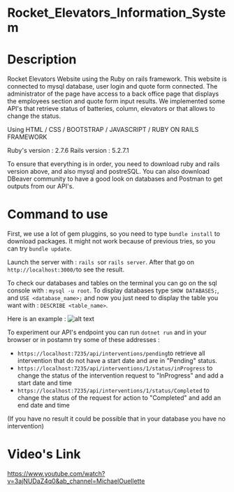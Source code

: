 # Rocket_Elevators_Information_System

# Description
Rocket Elevators Website using the Ruby on rails framework. This website is connected to mysql database, user login and quote form connected. 
The administrator of the page have access to a back office page that displays the employees section and quote form input results. We implemented some API's that retrieve status of batteries, column, elevators or that allows to change the status.

Using HTML / CSS / BOOTSTRAP / JAVASCRIPT / RUBY ON RAILS FRAMEWORK

Ruby's version : 2.7.6
Rails version : 5.2.7.1

To ensure that everything is in order, you need to download ruby and rails version above, and also mysql and postreSQL. You can also download DBeaver community to have a good look on databases and Postman to get outputs from our API's.

# Command to use

First, we use a lot of gem pluggins, so you need to type `bundle install` to download packages. It might not work because of previous tries, so you can try `bundle update`. 

Launch the server with : `rails s`or `rails server`.
After that go on `http://localhost:3000/`to see the result.

To check our databases and tables on the terminal you can go on the sql console with : `mysql -u root`.
To display databases type `SHOW DATABASES;`, and `USE <database_name>;` and now you just need to display the table you want with : `DESCRIBE <table_name>`.

Here is an example :
![alt text](https://github.com/Crap-cloud/Rocket_Elevators_RestAPI/blob/main/image.pngraw=true)

To experiment our API's endpoint you can run `dotnet run` and in your browser or in postamn try some of these addresses :
* `https://localhost:7235/api/interventions/pending`to retrieve all intervention that do not have a start date and are in "Pending" status.
* `https://localhost:7235/api/interventions/1/status/inProgress` to change the status of the intervention request to "InProgress" and add a start date and time
* `https://localhost:7235/api/interventions/1/status/Completed` to change the status of the request for action to "Completed" and add an end date and time 

(If you have no result it could be possible that in your database you have no intervention)

# Video's Link

https://www.youtube.com/watch?v=3ajNUDaZ4q0&ab_channel=MichaelOuellette



